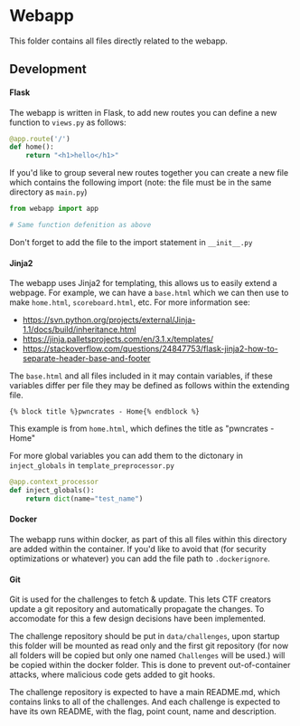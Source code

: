 # Webapp
This folder contains all files directly related to the webapp.

## Development
#### Flask
The webapp is written in Flask, to add new routes you can define a new function
to `views.py` as follows:
```python
@app.route('/')
def home():
    return "<h1>hello</h1>"
```

If you'd like to group several new routes together you can create a new file
which contains the following import (note: the file must be in the same directory
as `main.py`)
```python
from webapp import app

# Same function defenition as above
```

Don't forget to add the file to the import statement in `__init__.py`

#### Jinja2
The webapp uses Jinja2 for templating, this allows us to easily extend a
webpage. For example, we can have a `base.html` which we can then use to
make `home.html`, `scoreboard.html`, etc. For more information see:

- https://svn.python.org/projects/external/Jinja-1.1/docs/build/inheritance.html
- https://jinja.palletsprojects.com/en/3.1.x/templates/
- https://stackoverflow.com/questions/24847753/flask-jinja2-how-to-separate-header-base-and-footer

The `base.html` and all files included in it may contain variables, if these
variables differ per file they may be defined as follows within the extending file.
```jinja2
{% block title %}pwncrates - Home{% endblock %}
```
This example is from `home.html`, which defines the title as "pwncrates - Home"

For more global variables you can add them to the dictonary in `inject_globals`
in `template_preprocessor.py`
```python
@app.context_processor
def inject_globals():
    return dict(name="test_name")
```


#### Docker
The webapp runs within docker, as part of this all files within this directory
are added within the container. If you'd like to avoid that (for security
optimizations or whatever) you can add the file path to `.dockerignore`.

#### Git
Git is used for the challenges to fetch & update. This lets CTF creators
update a git repository and automatically propagate the changes. To 
accomodate for this a few design decisions have been implemented.

The challenge repository should be put in `data/challenges`, upon startup
this folder will be mounted as read only and the first git repository (for 
now all folders will be copied but only one named `Challenges` will be used.) will
be copied within the docker folder. This is done to prevent out-of-container
attacks, where malicious code gets added to git hooks.

The challenge repository is expected to have a main README.md, which contains
links to all of the challenges. And each challenge is expected to have its
own README, with the flag, point count, name and description.